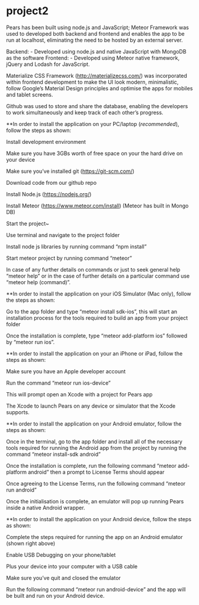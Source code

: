 # project2
Pears has been built using node.js and JavaScript; Meteor Framework was used to developed both backend and frontend and enables the app to be run at localhost, eliminating the need to be hosted by an external server. 

Backend: - Developed using node.js and native JavaScript with MongoDB as the software 
Frontend: - Developed using Meteor native framework, jQuery and Lodash for JavaScript.

Materialize CSS Framework (http://materializecss.com/) was incorporated within frontend development to make the UI look modern, minimalistic, follow Google’s Material Design principles and optimise the apps for mobiles and tablet screens. 

Github was used to store and share the database, enabling the developers to work simultaneously and keep track of each other’s progress. 

**In order to install the application on your PC/laptop (*recommended*), follow the steps as shown: 

Install development environment

Make sure you have 3GBs worth of free space on your the hard drive on your device

Make sure you’ve installed git (https://git-scm.com/)

Download code from our github repo 

Install Node.js (https://nodejs.org/)

Install Meteor (https://www.meteor.com/install) 
(Meteor has built in Mongo DB)
      
Start the project~

Use terminal and navigate to the project folder

Install node js libraries by running command “npm install”

Start meteor project by running command “meteor”

In case of any further details on commands or just to seek general help “meteor help” or in the case of further details on a particular command use “meteor help (command)”.


**In order to install the application on your iOS Simulator (Mac only), follow the steps as shown: 

Go to the app folder and type “meteor install sdk-ios”, this will start an installation process for the tools required to build an app from your project folder

Once the installation is complete, type “meteor add-platform ios” followed by “meteor run ios”.


**In order to install the application on your an iPhone or iPad, follow the steps as shown: 

Make sure you have an Apple developer account

Run the command “meteor run ios-device”

This will prompt open an Xcode with a project for Pears app

The Xcode to launch Pears on any device or simulator that the Xcode supports.


**In order to install the application on your Android emulator, follow the steps as shown: 

Once in the terminal, go to the app folder and install all of the necessary tools required for running the Android app from the project by running the command “meteor install-sdk android”

Once the installation is complete, run the following command “meteor add-platform android” then a prompt to License Terms should appear

Once agreeing to the License Terms, run the following command “meteor run android”

Once the initialisation is complete, an emulator will pop up running Pears inside a native Android wrapper.

**In order to install the application on your Android device, follow the steps as shown: 

Complete the steps required for running the app on an Android emulator (shown right above)

Enable USB Debugging on your phone/tablet

Plus your device into your computer with a USB cable

Make sure you’ve quit and closed the emulator

Run the following command “meteor run android-device” and the app will be built and run on your Android device.

